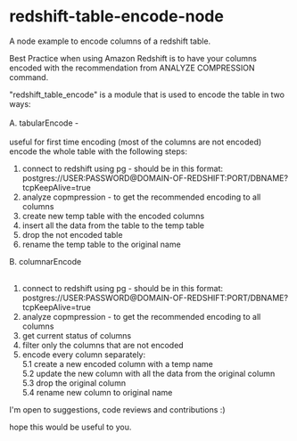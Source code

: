 redshift-table-encode-node
=====================

A node example to encode columns of a redshift table.

Best Practice when using Amazon Redshift is to have your columns encoded
with the recommendation from ANALYZE COMPRESSION command.

"redshift_table_encode" is a module that is used to encode the table in two
ways:<br><br>
A. tabularEncode -<br><br> useful for first time encoding (most of the columns are not encoded)
    encode the whole table with the following steps:<br>
  1. connect to redshift using pg - should be in this format:<br>
            postgres://USER:PASSWORD@DOMAIN-OF-REDSHIFT:PORT/DBNAME?tcpKeepAlive=true<br>
  2. analyze copmpression - to get the recommended encoding to all columns<br>
  3. create new temp table with the encoded columns<br>
  4. insert all the data from the table to the temp table<br>
  5. drop the not encoded table<br>
  6. rename the temp table to the original name<br>



B. columnarEncode<br><br>

  1. connect to redshift using pg - should be in this format:
           postgres://USER:PASSWORD@DOMAIN-OF-REDSHIFT:PORT/DBNAME?tcpKeepAlive=true
  2. analyze copmpression - to get the recommended encoding to all columns<br>
  3. get current status of columns<br>
  4. filter only the columns that are not encoded<br>
  5. encode every column separately:<br>
      5.1 create a new encoded column with a temp name<br>
      5.2 update the new column with all the data from the original column<br>
      5.3 drop the original column<br>
      5.4 rename new column to original name<br>

I'm open to suggestions, code reviews and contributions :)

hope this would be useful to you.
